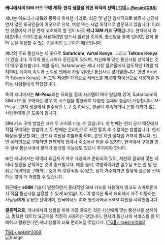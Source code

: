 **케냐에서의 SIM 카드 구매 계획: 현지 생활을 위한 최적의 선택 [[TG💪+ @esim1088](https://t.me/s/esim1088)]**

케냐는 아프리카 대륙의 동쪽에 위치한 나라로, 최근 몇 년간 경제적으로 빠르게 성장하면서 많은 외국인들이 이곳으로 유학, 여행 또는 사업 목적으로 방문하고 있습니다. 이러한 상황에서 가장 먼저 고려해야 할 것이 바로 **케냐 SIM 카드 구매**입니다. 현지에서 휴대폰이나 스마트폰을 사용하려면 반드시 필요한 것이며, 통신망을 통해 인터넷, 전화 통화 등을 이용할 수 있는 기본적인 도구이기 때문입니다.

케냐의 주요 통신사는 세 곳으로 **Safaricom**, **Airtel Kenya**, 그리고 **Telkom Kenya**가 있습니다. 각각의 통신사마다 장단점이 있으며, 자신에게 맞는 통신사를 선택하는 것이 매우 중요합니다. 예를 들어, Safaricom은 케냐 시장 점유율에서 압도적인 1위를 차지하며, 데이터 속도와 신뢰성 면에서 가장 뛰어난 통신사로 평가받습니다. 반면 Airtel과 Telkom Kenya는 비교적 저렴한 가격으로 서비스를 제공해 저예산으로 사용하길 원하는 사람들에게 적합합니다.

특히 케냐에서는 **M-Pesa**라는 모바일 결제 시스템이 매우 발달해 있어, Safaricom의 SIM 카드를 구매하는 경우 이 시스템을 활용하여 다양한 결제와 송금이 가능합니다. M-Pesa는 현지 생활에서 필수적인 도구 중 하나로, 현금이 부족하거나 은행 계좌가 없는 사람들에게 큰 도움이 됩니다.

SIM 카드 구매 방법은 크게 두 가지로 나눌 수 있습니다. 첫 번째는 현지 공식 매장에서 직접 구매하는 방법이고, 두 번째는 온라인으로 사전 등록 후 수령하는 방법입니다. 현지 매장을 방문할 때는 반드시 여권을 지참해야 하며, 본인 확인 절차를 거쳐야 합니다. 반면 온라인으로 구매하면 편리하게 집이나 숙소에서 받을 수 있지만, 한국에서 구매한 경우 일부 통신사에서 문제가 발생할 가능성도 있으니 주의해야 합니다.

또한 케냐에서는 데이터 요금제가 매우 다양하게 준비되어 있어, 자신의 필요에 맞는 데이터 플랜을 선택하는 것이 중요합니다. 예를 들어, 여행객이라면 일주일 또는 한 달 단위로 데이터를 구매하는 것이 더 효율적일 수 있고, 장기 거주자라면 월정액 플랜을 선택하는 것이 더 저렴할 수 있습니다.

최근에는 **eSIM** 기술이 발전하면서 물리적인 SIM 카드를 사용하지 않고도 스마트폰에서 직접 통신사를 설정할 수 있게 되었습니다. 이 방식은 특히 해외에서 자주 이동하는 사람들에게 유용한 선택이며, 한국에서도 여러 통신사에서 eSIM 지원을 시작했습니다.

**결론적으로**, 케냐에서의 생활을 위해 가장 중요한 것은 자신에게 맞는 통신사를 선택하고, 필요한 데이터 요금제를 적절히 사용하는 것입니다. 현지의 통신사와 서비스를 잘 이해하고 활용한다면 케냐 생활이 더욱 편리해질 것입니다. [[TG💪+ @esim1088](https://t.me/s/esim1088)]

[TG💪+ @esim1088](https://t.me/s/esim1088)  
![Image](https://i.postimg.cc/Y0z9fWf4/image.png)